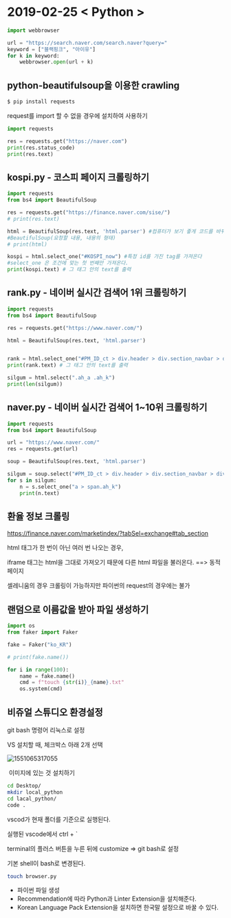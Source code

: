 # 2019-02-25  < Python >

```python
import webbrowser

url = "https://search.naver.com/search.naver?query="
keyword = ["블랙핑크", "아이유"]
for k in keyword:
    webbrowser.open(url + k)
```





## python-beautifulsoup을 이용한 crawling

```bash
$ pip install requests 
```

request를 import 할 수 없을 경우에 설치하여 사용하기



```python
import requests

res = requests.get("https://naver.com")
print(res.status_code)
print(res.text)
```



## kospi.py - 코스피 페이지 크롤링하기

```python
import requests
from bs4 import BeautifulSoup

res = requests.get("https://finance.naver.com/sise/")
# print(res.text)

html = BeautifulSoup(res.text, 'html.parser') #컴퓨터가 보기 좋게 코드를 바꿔준다.
#BeautifulSoup(요청할 내용, 내용의 형태)
# print(html)

kospi = html.select_one("#KOSPI_now") #특정 id를 가진 tag를 가져온다
#select_one 은 조건에 맞는 첫 번째만 가져온다.
print(kospi.text) # 그 태그 안의 text를 출력
```

### 

## rank.py - 네이버 실시간 검색어 1위 크롤링하기

```python
import requests
from bs4 import BeautifulSoup

res = requests.get("https://www.naver.com/")

html = BeautifulSoup(res.text, 'html.parser')


rank = html.select_one("#PM_ID_ct > div.header > div.section_navbar > div.area_hotkeyword.PM_CL_realtimeKeyword_base > div.ah_list.PM_CL_realtimeKeyword_list_base > ul:nth-child(5) > li:nth-child(1) > a.ah_a > span.ah_k") #특정 id를 가진 tag를 가져온다
print(rank.text) # 그 태그 안의 text를 출력

silgum = html.select(".ah_a .ah_k")
print(len(silgum))
```



## naver.py - 네이버 실시간 검색어 1~10위 크롤링하기

```python
import requests
from bs4 import BeautifulSoup

url = "https://www.naver.com/"
res = requests.get(url)

soup = BeautifulSoup(res.text, 'html.parser')

silgum = soup.select("#PM_ID_ct > div.header > div.section_navbar > div.area_hotkeyword.PM_CL_realtimeKeyword_base > div.ah_roll.PM_CL_realtimeKeyword_rolling_base > div > ul > li")
for s in silgum:
    n = s.select_one("a > span.ah_k")
    print(n.text)
```





## 환율 정보 크롤링

https://finance.naver.com/marketindex/?tabSel=exchange#tab_section

html 태그가 한 번이 아닌 여러 번 나오는 경우,

iframe 태그는 html을 그대로 가져오기 때문에 다른 html 파일을 불러온다. ==> 동적 페이지

셀레니움의 경우 크롤링이 가능하지만 파이썬의 request의 경우에는 불가



## 랜덤으로 이름값을 받아 파일 생성하기

```python
import os
from faker import Faker

fake = Faker("ko_KR")

# print(fake.name())

for i in range(100):
    name = fake.name()
    cmd = f"touch {str(i)}_{name}.txt"
    os.system(cmd)
```





## 비쥬얼 스튜디오 환경설정

git bash 명령어 리눅스로 설정

VS 설치할 때, 체크박스 아래 2개 선택

![1551065317055](C:\Users\student\AppData\Roaming\Typora\typora-user-images\1551065317055.png)

​									이미지에 있는 것 설치하기





```bash
cd Desktop/
mkdir local_python
cd lacal_python/
code .
```

vscod가 현재 폴더를 기준으로 실행된다.

실행된 vscode에서 ctrl + `

terminal의 플러스 버튼을 누른 뒤에 customize => git bash로 설정

기본 shell이 bash로 변경된다.



```bash
touch browser.py
```

- 파이썬 파일 생성
- Recommendation에 따라 Python과 Linter Extension을 설치해준다.
- Korean Language Pack Extension을 설치하면 한국말 설정으로 바꿀 수 있다.